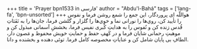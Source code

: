 +++
title = 'Prayer bpn1533 in فارسی'
author = "Abdu'l-Bahá"
tags = ['lang-fa', 'bpn-unsorted']
+++
هواللّه
ای پروردگار، اين جمع را شمع روشن فرما و نفوس را تأييد کن، روي‌ها را نورانی نما و خوي‌ها را گلزار و گلشن فرما، جان‌ها را به نَفَثاتِ قُدس زنده کن و نُفوس را به هدايتِ کُبری نفيس فرما، بخششِ آسمانی مبذول کن و موهبتِ رحمانی شايان فرما و در کَهفِ حفظ و حمايتِ خويش محفوظ و مَصون دار، الطافِ بی پايان شامل کن و عناياتِ  مخصوصه کامل فرما. توئی دهنده و بخشنده و دانا.
